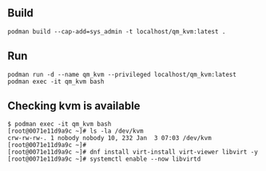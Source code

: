 ## Build
```console
podman build --cap-add=sys_admin -t localhost/qm_kvm:latest .
```

## Run
```console
podman run -d --name qm_kvm --privileged localhost/qm_kvm:latest
podman exec -it qm_kvm bash
```

## Checking kvm is available
```console
$ podman exec -it qm_kvm bash
[root@0071e11d9a9c ~]# ls -la /dev/kvm
crw-rw-rw-. 1 nobody nobody 10, 232 Jan  3 07:03 /dev/kvm
[root@0071e11d9a9c ~]# 
[root@0071e11d9a9c ~]# dnf install virt-install virt-viewer libvirt -y
[root@0071e11d9a9c ~]# systemctl enable --now libvirtd
```
